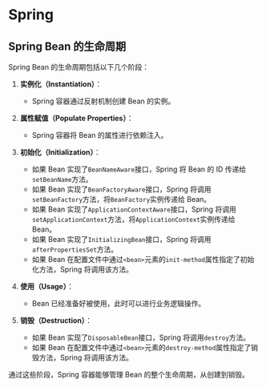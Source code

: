 # Spring

## Spring Bean 的生命周期

<!-- notecardId: 1735193656350 -->

Spring Bean 的生命周期包括以下几个阶段：

1. **实例化（Instantiation）**：

   - Spring 容器通过反射机制创建 Bean 的实例。

2. **属性赋值（Populate Properties）**：

   - Spring 容器将 Bean 的属性进行依赖注入。

3. **初始化（Initialization）**：

   - 如果 Bean 实现了`BeanNameAware`接口，Spring 将 Bean 的 ID 传递给`setBeanName`方法。
   - 如果 Bean 实现了`BeanFactoryAware`接口，Spring 将调用`setBeanFactory`方法，将`BeanFactory`实例传递给 Bean。
   - 如果 Bean 实现了`ApplicationContextAware`接口，Spring 将调用`setApplicationContext`方法，将`ApplicationContext`实例传递给 Bean。
   - 如果 Bean 实现了`InitializingBean`接口，Spring 将调用`afterPropertiesSet`方法。
   - 如果 Bean 在配置文件中通过`<bean>`元素的`init-method`属性指定了初始化方法，Spring 将调用该方法。

4. **使用（Usage）**：

   - Bean 已经准备好被使用，此时可以进行业务逻辑操作。

5. **销毁（Destruction）**：
   - 如果 Bean 实现了`DisposableBean`接口，Spring 将调用`destroy`方法。
   - 如果 Bean 在配置文件中通过`<bean>`元素的`destroy-method`属性指定了销毁方法，Spring 将调用该方法。

通过这些阶段，Spring 容器能够管理 Bean 的整个生命周期，从创建到销毁。
